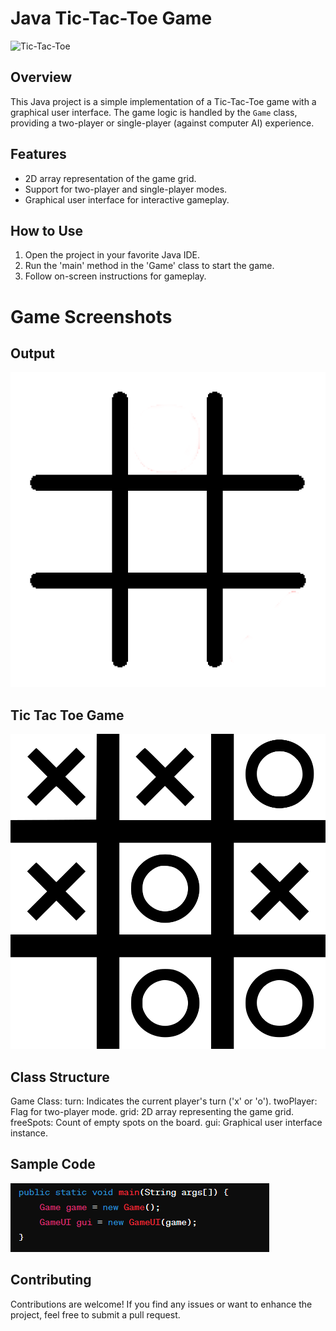 # Java Tic-Tac-Toe Game

![Tic-Tac-Toe](images/tic_tac_toe.png)

## Overview

This Java project is a simple implementation of a Tic-Tac-Toe game with a graphical user interface. The game logic is handled by the `Game` class, providing a two-player or single-player (against computer AI) experience.

## Features

- 2D array representation of the game grid.
- Support for two-player and single-player modes.
- Graphical user interface for interactive gameplay.

## How to Use

1. Open the project in your favorite Java IDE.
2. Run the 'main' method in the 'Game' class to start the game.
3. Follow on-screen instructions for gameplay.
   
# Game Screenshots
## Output
![Output](https://github.com/SiriSrinivas6/Tic-Tac-Toe/blob/5100b67bcfe0fffaf52f109b31df1e68f90fbc7e/Images/1.png)

## Tic Tac Toe Game
![Game](https://github.com/SiriSrinivas6/Tic-Tac-Toe/blob/e7e62610684e8392baf73414ffc51d17e24b0039/Images/2.png)

## Class Structure
Game Class:
turn: Indicates the current player's turn ('x' or 'o').
twoPlayer: Flag for two-player mode.
grid: 2D array representing the game grid.
freeSpots: Count of empty spots on the board.
gui: Graphical user interface instance.

## Sample Code
![Code](https://github.com/SiriSrinivas6/Tic-Tac-Toe/blob/382fc9b3ddd222c3dad4ca6bc69f17c895ca0adc/Images/3.png)

## Contributing
Contributions are welcome! If you find any issues or want to enhance the project, feel free to submit a pull request.
